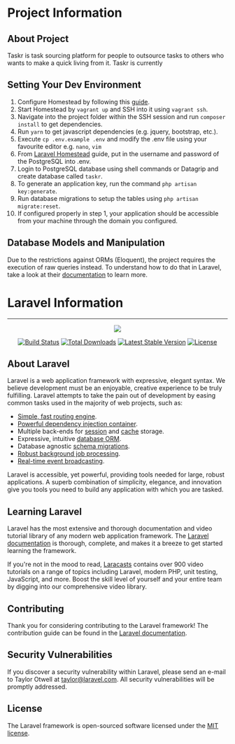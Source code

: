# Project Information

## About Project

Taskr is task sourcing platform for people to outsource tasks to others who wants to make a quick living from it. Taskr is currently 

## Setting Your Dev Environment
1. Configure Homestead by following this [guide](https://laravel.com/docs/5.4/homestead).
2. Start Homestead by `vagrant up` and SSH into it using `vagrant ssh`.
3. Navigate into the project folder within the SSH session and run `composer install` to get dependencies.
4. Run `yarn` to get javascript dependencies (e.g. jquery, bootstrap, etc.).
5. Execute `cp .env.example .env` and modify the .env file using your favourite editor e.g. `nano`, `vim`
6. From [Laravel Homestead](https://laravel.com/docs/5.4/homestead) guide, put in the username and password of the PostgreSQL into .env.
7. Login to PostgreSQL database using shell commands or Datagrip and create database called `taskr`.
8. To generate an application key, run the command `php artisan key:generate`.
9. Run database migrations to setup the tables using `php artisan migrate:reset`.
10. If configured properly in step 1, your application should be accessible from your machine through the domain you configured.

## Database Models and Manipulation
Due to the restrictions against ORMs (Eloquent), the project requires the execution of raw queries instead. To understand how to do that in Laravel, take a look at their [documentation](https://laravel.com/docs/5.4/database#running-queries) to learn more. 

# Laravel Information
---
<p align="center"><img src="https://laravel.com/assets/img/components/logo-laravel.svg"></p>

<p align="center">
<a href="https://travis-ci.org/laravel/framework"><img src="https://travis-ci.org/laravel/framework.svg" alt="Build Status"></a>
<a href="https://packagist.org/packages/laravel/framework"><img src="https://poser.pugx.org/laravel/framework/d/total.svg" alt="Total Downloads"></a>
<a href="https://packagist.org/packages/laravel/framework"><img src="https://poser.pugx.org/laravel/framework/v/stable.svg" alt="Latest Stable Version"></a>
<a href="https://packagist.org/packages/laravel/framework"><img src="https://poser.pugx.org/laravel/framework/license.svg" alt="License"></a>
</p>

## About Laravel

Laravel is a web application framework with expressive, elegant syntax. We believe development must be an enjoyable, creative experience to be truly fulfilling. Laravel attempts to take the pain out of development by easing common tasks used in the majority of web projects, such as:

- [Simple, fast routing engine](https://laravel.com/docs/routing).
- [Powerful dependency injection container](https://laravel.com/docs/container).
- Multiple back-ends for [session](https://laravel.com/docs/session) and [cache](https://laravel.com/docs/cache) storage.
- Expressive, intuitive [database ORM](https://laravel.com/docs/eloquent).
- Database agnostic [schema migrations](https://laravel.com/docs/migrations).
- [Robust background job processing](https://laravel.com/docs/queues).
- [Real-time event broadcasting](https://laravel.com/docs/broadcasting).

Laravel is accessible, yet powerful, providing tools needed for large, robust applications. A superb combination of simplicity, elegance, and innovation give you tools you need to build any application with which you are tasked.

## Learning Laravel

Laravel has the most extensive and thorough documentation and video tutorial library of any modern web application framework. The [Laravel documentation](https://laravel.com/docs) is thorough, complete, and makes it a breeze to get started learning the framework.

If you're not in the mood to read, [Laracasts](https://laracasts.com) contains over 900 video tutorials on a range of topics including Laravel, modern PHP, unit testing, JavaScript, and more. Boost the skill level of yourself and your entire team by digging into our comprehensive video library.

## Contributing

Thank you for considering contributing to the Laravel framework! The contribution guide can be found in the [Laravel documentation](http://laravel.com/docs/contributions).

## Security Vulnerabilities

If you discover a security vulnerability within Laravel, please send an e-mail to Taylor Otwell at taylor@laravel.com. All security vulnerabilities will be promptly addressed.

## License

The Laravel framework is open-sourced software licensed under the [MIT license](http://opensource.org/licenses/MIT).
